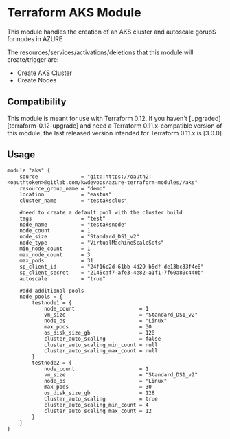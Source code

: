# Terraform AKS Module

This module handles the creation of an AKS cluster and autoscale gorupS for nodes in AZURE 

The resources/services/activations/deletions that this module will create/trigger are:
- Create AKS Cluster
- Create Nodes


## Compatibility

This module is meant for use with Terraform 0.12. If you haven't
[upgraded][terraform-0.12-upgrade] and need a Terraform
0.11.x-compatible version of this module, the last released version
intended for Terraform 0.11.x is [3.0.0].

## Usage

```hcl
module "aks" {
    source              = "git::https://oauth2:<oauthtoken>@gitlab.com/kwdevops/azure-terraform-modules//aks"
    resource_group_name = "demo"
    location            = "eastus"
    cluster_name        = "testaksclus"
    
    #need to create a default pool with the cluster build
    tags                = "test"
    node_name           = "testaksnode"
    node_count          = 1
    node_size           = "Standard_DS1_v2"
    node_type           = "VirtualMachineScaleSets"
    min_node_count      = 1
    max_node_count      = 3
    max_pods            = 31
    sp_client_id        = "24f16c2d-61bb-4d29-b5df-de13bc33f4e8"
    sp_client_secret    = "2145caf7-afe3-4e82-a1f1-7f60a80c440b"
    autoscale           = "true"
    
    #add additional pools
    node_pools = {
        testnode1 = {
            node_count                     = 1
            vm_size                        = "Standard_DS1_v2"
            node_os                        = "Linux"
            max_pods                       = 30
            os_disk_size_gb                = 128
            cluster_auto_scaling           = false
            cluster_auto_scaling_min_count = null
            cluster_auto_scaling_max_count = null
        }
        testnode2 = {
            node_count                     = 1
            vm_size                        = "Standard_DS1_v2"
            node_os                        = "Linux"
            max_pods                       = 30
            os_disk_size_gb                = 128
            cluster_auto_scaling           = true
            cluster_auto_scaling_min_count = 4
            cluster_auto_scaling_max_count = 12
        }
    }
}
```